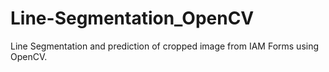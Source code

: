 # Line-Segmentation_OpenCV
Line Segmentation and prediction of cropped image from IAM Forms using OpenCV.
